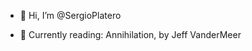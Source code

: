 - 👋 Hi, I’m @SergioPlatero

- 🌱 Currently reading: 
Annihilation, by Jeff VanderMeer


<!---
SergioPlatero/SergioPlatero is a ✨ special ✨ repository because its `README.md` (this file) appears on your GitHub profile.
You can click the Preview link to take a look at your changes.
--->
